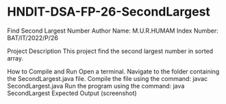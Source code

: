 # HNDIT-DSA-FP-26-SecondLargest
Find Second Largest Number
Author Name: M.U.R.HUMAM
Index Number: BAT/IT/2022/P/26

Project Description
This project find the second largest number in sorted array.

How to Compile and Run
Open a terminal.
Navigate to the folder containing the SecondLargest.java file.
Compile the file using the command:
javac SecondLargest.java
Run the program using the command:
java SecondLargest
Expected Output (screenshot)
